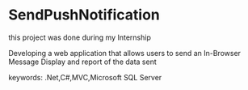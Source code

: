 # SendPushNotification
this project was done during my Internship 

Developing a web application that allows users to send an In-Browser Message 
Display and report of the data sent

keywords: .Net,C#,MVC,Microsoft SQL Server

